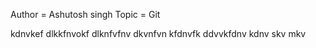 Author = Ashutosh singh
Topic = Git 

kdnvkef
dlkkfnvokf
dlknfvfnv
dkvnfvn
kfdnvfk
ddvvkfdnv
kdnv
skv
mkv